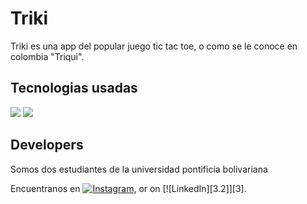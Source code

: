# Triki
Triki es una app del popular juego tic tac toe, o como se le conoce en colombia "Triqui".

## Tecnologias usadas

![](https://img.shields.io/badge/Code-Java-informational?style=flat&logo=<LOGO_NAME>&logoColor=white&color=2bbc8a) ![](https://img.shields.io/badge/IDE-AndroidStudio-informational?style=flat&logo=<LOGO_NAME>&logoColor=white&color=2bbc8a)


<!-- Actual text -->

## Developers

Somos dos estudiantes de la universidad pontificia bolivariana

Encuentranos en [![Instagram][1.2]][1], or on [![LinkedIn][3.2]][3].

<!-- Icons -->

[1.2]: https://imgur.com/gallery/uOL4Iub (instagram icon without padding)
[2.2]: https://raw.githubusercontent.com/MartinHeinz/MartinHeinz/master/linkedin-3-16.png (LinkedIn icon without padding)

<!-- Links to your social media accounts -->

[1]: https://www.instagram.com/daniel.castillob/?hl=es-la
[2]: https://www.linkedin.com/in/heinz-martin/
